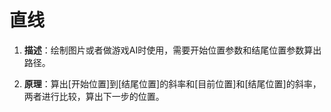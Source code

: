 # 					直线

1. **描述**：绘制图片或者做游戏AI时使用，需要开始位置参数和结尾位置参数算出路径。

2. **原理**：算出[开始位置]到[结尾位置]的斜率和[目前位置]和[结尾位置]的斜率，两者进行比较，算出下一步的位置。

   

​	

